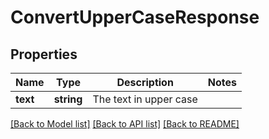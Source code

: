 # ConvertUpperCaseResponse

## Properties
Name | Type | Description | Notes
------------ | ------------- | ------------- | -------------
**text** | **string** | The text in upper case | 

[[Back to Model list]](../README.md#documentation-for-models) [[Back to API list]](../README.md#documentation-for-api-endpoints) [[Back to README]](../README.md)



